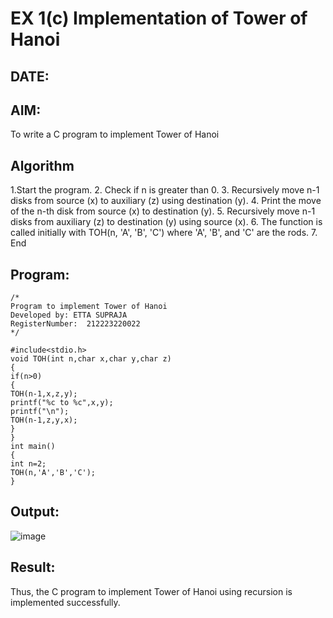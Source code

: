 # EX 1(c) Implementation of Tower of Hanoi
## DATE:
## AIM:
To write a C program to implement Tower of Hanoi

## Algorithm

1.Start the program. 
2. Check if n is greater than 0. 
3. Recursively move n-1 disks from source (x) to auxiliary (z) using destination (y). 
4. Print the move of the n-th disk from source (x) to destination (y). 
5. Recursively move n-1 disks from auxiliary (z) to destination (y) using source (x). 
6. The function is called initially with TOH(n, 'A', 'B', 'C') where 'A', 'B', and 'C' are the rods. 
7. End 

## Program:
```
/*
Program to implement Tower of Hanoi
Developed by: ETTA SUPRAJA
RegisterNumber:  212223220022
*/

#include<stdio.h> 
void TOH(int n,char x,char y,char z) 
{ 
if(n>0) 
{ 
TOH(n-1,x,z,y); 
printf("%c to %c",x,y); 
printf("\n"); 
TOH(n-1,z,y,x); 
} 
} 
int main() 
{ 
int n=2; 
TOH(n,'A','B','C'); 
}

```

## Output:

![image](https://github.com/user-attachments/assets/8019d751-2068-48cf-9d65-320a235348e8)


## Result:

Thus, the C program to implement Tower of Hanoi using recursion is implemented successfully.
